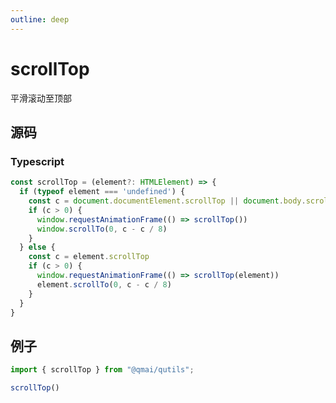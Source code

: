 ```yaml
---
outline: deep
---
```


# scrollTop

平滑滚动至顶部

## 源码

### Typescript

```typescript
const scrollTop = (element?: HTMLElement) => {
  if (typeof element === 'undefined') {
    const c = document.documentElement.scrollTop || document.body.scrollTop
    if (c > 0) {
      window.requestAnimationFrame(() => scrollTop())
      window.scrollTo(0, c - c / 8)
    }
  } else {
    const c = element.scrollTop
    if (c > 0) {
      window.requestAnimationFrame(() => scrollTop(element))
      element.scrollTo(0, c - c / 8)
    }
  }
}
```

## 例子

```javascript
import { scrollTop } from "@qmai/qutils";

scrollTop() 
```

